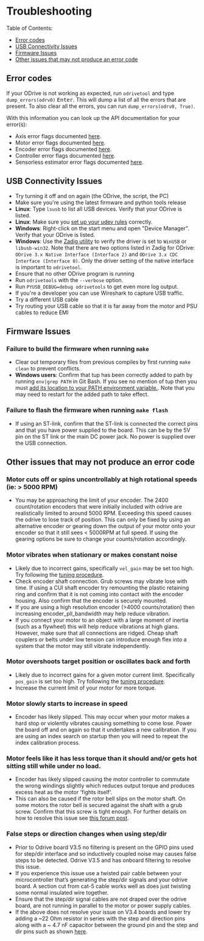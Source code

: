 # Troubleshooting

Table of Contents:
<!-- TOC depthFrom:2 depthTo:2 -->

- [Error codes](#error-codes)
- [USB Connectivity Issues](#usb-connectivity-issues)
- [Firmware Issues](#firmware-issues)
- [Other issues that may not produce an error code](#other-issues-that-may-not-produce-an-error-code)

<!-- /TOC -->

## Error codes
If your ODrive is not working as expected, run `odrivetool` and type `dump_errors(odrv0)` <kbd>Enter</kbd>. This will dump a list of all the errors that are present. To also clear all the errors, you can run `dump_errors(odrv0, True)`.

With this information you can look up the API documentation for your error(s):
* Axis error flags documented [here](api/odrive.axis.error).
* Motor error flags documented [here](api/odrive.motor.error).
* Encoder error flags documented [here](api/odrive.encoder.error).
* Controller error flags documented [here](api/odrive.controller.error).
* Sensorless estimator error flags documented [here](odrive.sensorlessestimator.error).

## USB Connectivity Issues

 * Try turning it off and on again (the ODrive, the script, the PC)
 * Make sure you're using the latest firmware and python tools release
 * **Linux**: Type `lsusb` to list all USB devices. Verify that your ODrive is listed.
 * **Linux**: Make sure you [set up your udev rules](getting-started#downloading-and-installing-tools) correctly.
 * **Windows**: Right-click on the start menu and open "Device Manager". Verify that your ODrive is listed.
 * **Windows**: Use the [Zadig utility](http://zadig.akeo.ie/) to verify the driver is set to `WinUSB` or `libusb-win32`. Note that there are two options listed in Zadig for ODrive: `ODrive 3.x Native Interface (Interface 2)` and `ODrive 3.x CDC Interface (Interface 0)`. Only the driver setting of the native interface is important to `odrivetool`.
 * Ensure that no other ODrive program is running
 * Run `odrivetools` with the `--verbose` option.
 * Run `PYUSB_DEBUG=debug odrivetools` to get even more log output.
 * If you're a developer you can use Wireshark to capture USB traffic.
 * Try a different USB cable
 * Try routing your USB cable so that it is far away from the motor and PSU cables to reduce EMI

## Firmware Issues

### Failure to build the firmware when running `make`
- Clear out temporary files from previous compiles by first running `make clean` to prevent conflicts.
- **Windows users**: Confirm that tup has been correctly added to path by running `env|grep PATH` in Git Bash. If you see no mention of tup then you must [add its location to your PATH environment variable.](https://docs.alfresco.com/4.2/tasks/fot-addpath.html). Note that you may need to restart for the added path to take effect.

### Failure to flash the firmware when running `make flash`
- If using an ST-link, confirm that the ST-link is connected the correct pins and that you have power supplied to the board. This can be by the 5V pin on the ST link or the main DC power jack. No power is supplied over the USB connection.

## Other issues that may not produce an error code

###  Motor cuts off or spins uncontrollably at high rotational speeds (ie: > 5000 RPM)
- You may be approaching the limit of your encoder. The 2400 count/rotation encoders that were initially included with odrive are realistically limited to around 5000 RPM. Exceeding this speed causes the odrive to lose track of position. This can only be fixed by using an alternative encoder or gearing down the output of your motor onto your encoder so that it still sees < 5000RPM at full speed. If using the gearing options be sure to change your counts/rotation accordingly.

### Motor vibrates when stationary or makes constant noise

- Likely due to incorrect gains, specifically `vel_gain` may be set too high. Try following the [tuning procedure](control.md#Tuning).
- Check encoder shaft connection. Grub screws may vibrate lose with time. If using a CUI shaft encoder try remounting the plastic retaining ring and confirm that it is not coming into contact with the encoder housing. Also confirm that the encoder is securely mounted.
- If you are using a high resolution encoder (>4000 counts/rotation) then increasing encoder_pll_bandwidth may help reduce vibration.
- If you connect your motor to an object with a large moment of inertia (such as a flywheel) this will help reduce vibrations at high gians. However, make sure that all connections are ridged. Cheap shaft couplers or belts under low tension can introduce enough flex into a system that the motor may still vibrate independently.

### Motor overshoots target position or oscillates back and forth
- Likely due to incorrect gains for a given motor current limit. Specifically `pos_gain` is set too high. Try following the [tuning procedure](control.md#Tuning).
- Increase the current limit of your motor for more torque.

### Motor slowly starts to increase in speed
- Encoder has likely slipped. This may occur when your motor makes a hard stop or violently vibrates causing something to come lose. Power the board off and on again so that it undertakes a new calibration. If you are using an index search on startup then you will need to repeat the index calibration process.

### Motor feels like it has less torque than it should and/or gets hot sitting still while under no load.
- Encoder has likely slipped causing the motor controller to commutate the wrong windings slightly which reduces output torque and produces excess heat as the motor 'fights itself'.
- This can also be caused if the rotor bell slips on the motor shaft. On some motors the rotor bell is secured against the shaft with a grub screw. Confirm that this screw is tight enough. For further details on how to resolve this issue see [this forum post](https://discourse.odriverobotics.com/t/motor-gets-hot-has-less-torque-in-one-direction-than-the-other/2394).

### False steps or direction changes when using step/dir
- Prior to Odrive board V3.5 no filtering is present on the GPIO pins used for step/dir interface and so inductively coupled noise may causes false steps to be detected. Odrive V3.5 and has onboard filtering to resolve this issue.
- If you experience this issue use a twisted pair cable between your microcontroller that’s generating the step/dir signals and your odrive board. A section cut from cat-5 cable works well as does just twisting some normal insulated wire together.
- Ensure that the step/dir signal cables are not draped over the odrive board, are not running in parallel to the motor or power supply cables.
- If the above does not resolve your issue on V3.4 boards and lower try adding a ~22 Ohm resistor in series with the step and direction pins along with a ~ 4.7 nF capacitor between the ground pin and the step and dir pins such as shown [here](https://cdn.discordapp.com/attachments/369667319280173069/420811057431445504/IMG_20180306_211224.jpg).
